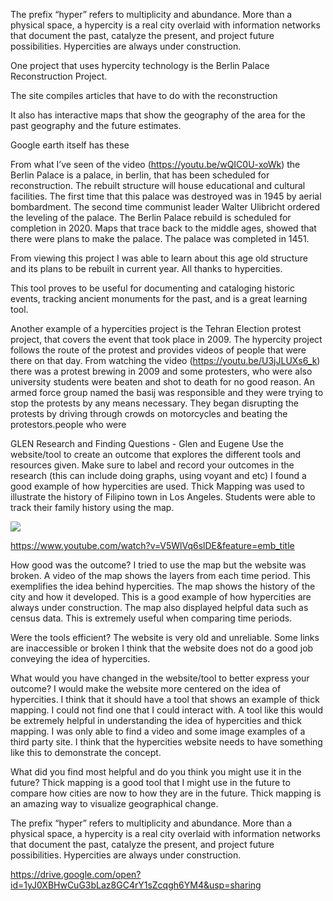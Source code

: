 The prefix “hyper” refers to multiplicity and abundance. More than a physical space, a hypercity is a real city overlaid with information networks that document the past, catalyze the present, and project future possibilities. Hypercities are always under construction.

One project that uses hypercity technology is the Berlin Palace Reconstruction Project.

The site compiles articles that have to do with the reconstruction 

It also has interactive maps that show the geography of the area for the past geography and the future estimates.  

Google earth itself has these 

From what I’ve seen of the video (https://youtu.be/wQIC0U-xoWk) the Berlin Palace is a palace, in berlin, that has been scheduled for reconstruction. The rebuilt structure will house educational and cultural facilities. The first time that this palace was destroyed was in 1945 by aerial bombardment. The second time communist leader Walter Ulibricht ordered the leveling of the palace. The Berlin Palace rebuild is scheduled for completion in 2020. Maps that trace back to the middle ages, showed that there were plans to make the palace. The palace was completed in 1451. 

From viewing this project I was able to learn about this age old structure and its plans to be rebuilt in current year. All thanks to hypercities. 

This tool proves to be useful for documenting and cataloging historic events, tracking ancient monuments for the past, and is a great learning tool. 

Another example of a hypercities project is the Tehran Election protest project, that covers the event that took place in 2009. The hypercity project follows the route of the protest and provides videos of people that were there on that day. From watching the video (https://youtu.be/U3jJLUXs6_k) there was a protest brewing in 2009 and some protesters, who were also university students were beaten and shot to death for no good reason. An armed force group named the basij was responsible and they were trying to stop the protests by any means necessary. They began disrupting the protests by driving through crowds on motorcycles and beating the protestors.people who were  


GLEN
Research and Finding Questions - Glen and Eugene
Use the website/tool to create an outcome that explores the different tools and resources given. 
Make sure to label and record your outcomes in the research (this can include doing graphs, using voyant and etc)
I found a good example of how hypercities are used. Thick Mapping was used to illustrate the history of Filipino town in Los Angeles. Students were able to track their family history using the map. 

![](HyperCities350px.jpg)

https://www.youtube.com/watch?v=V5WlVq6slDE&feature=emb_title

How good was the outcome? 
		I tried to use the map but the website was broken. A video of the map shows the
layers from each time period. This exemplifies the idea behind hypercities. The map shows the history of the city and how it developed. This is a good example of how hypercities are always under construction. The map also displayed helpful data such as census data. This is extremely useful when comparing time periods.  

Were the tools efficient? 
The website is very old and unreliable. Some links are inaccessible or broken
I think that the website does not do a good job conveying the idea of hypercities.  


What would you have changed in the website/tool to better express your outcome? 
I would make the website more centered on the idea of hypercities. I think that it should have a tool that shows an example of thick mapping. I could not find one that I could interact with. A tool like this would be extremely helpful in understanding the idea of hypercities and thick mapping. I was only able to find a video and some image examples of a third party site. I think that the hypercities website needs to have something like this to demonstrate the concept.


What did you find most helpful and do you think you might use it in the future? 
Thick mapping is a good tool that I might use in the future to compare how cities are now to how they are in the future. Thick mapping is an amazing way to visualize geographical change.


The prefix “hyper” refers to multiplicity and abundance. More than a physical space, a hypercity is a real city overlaid with information networks that document the past, catalyze the present, and project future possibilities. Hypercities are always under construction.

https://drive.google.com/open?id=1yJ0XBHwCuG3bLaz8GC4rY1sZcqgh6YM4&usp=sharing 

